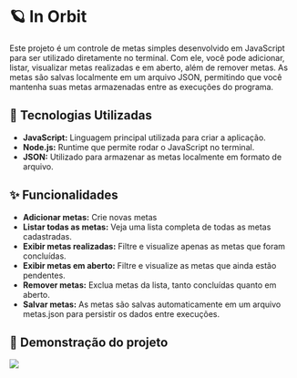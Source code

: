 <h1> 🪐 In Orbit</h1>
<p>Este projeto é um controle de metas simples desenvolvido em JavaScript para ser utilizado diretamente no terminal. Com ele, você pode adicionar, listar, visualizar metas realizadas e em aberto, além de remover metas. As metas são salvas localmente em um arquivo JSON, permitindo que você mantenha suas metas armazenadas entre as execuções do programa.</p>

<h2> 🚀 Tecnologias Utilizadas</h2>
<ul>
  <li><strong>JavaScript:</strong> Linguagem principal utilizada para criar a aplicação. </li>
  <li><strong>Node.js:</strong> Runtime que permite rodar o JavaScript no terminal.</li>
  <li><strong>JSON:</strong> Utilizado para armazenar as metas localmente em formato de arquivo.</li>
</ul>

<h2> ✨ Funcionalidades</h2>
<ul>
  <li><strong>Adicionar metas:</strong> Crie novas metas</li>
  <li><strong>Listar todas as metas:</strong> Veja uma lista completa de todas as metas cadastradas.</li>
  <li><strong> Exibir metas realizadas:</strong> Filtre e visualize apenas as metas que foram concluídas. </li>
  <li><strong> Exibir metas em aberto:</strong> Filtre e visualize as metas que ainda estão pendentes. </li>
  <li><strong> Remover metas:</strong> Exclua metas da lista, tanto concluídas quanto em aberto. </li>
  <li><strong> Salvar metas:</strong> As metas são salvas automaticamente em um arquivo metas.json para persistir os dados entre execuções. </li>
</ul>

<h2> 📝 Demonstração do projeto </h2>
<img src ="https://github.com/user-attachments/assets/904d45bf-47fc-4921-9e6c-ca66cde6c3c4">
